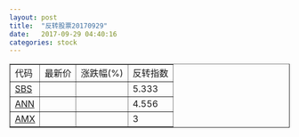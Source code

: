 ```yaml
---
layout: post
title:  "反转股票20170929"
date:   2017-09-29 04:40:16
categories: stock
---
```


<script type="text/javascript">
var stockList = []
stockList.push('gb_sbs');
stockList.push('gb_ann');
stockList.push('gb_amx');
</script>

<table border="1">
 <tr>
 <td>代码</td>
  <td>最新价</td>
  <td>涨跌幅(%)</td>
 <td>反转指数</td>
</tr>
  <tr id="sbs"><td><a href="http://stock.finance.sina.com.cn/usstock/quotes/SBS.html" target="_blank">SBS</a></td><td></td><td></td><td>5.333</td></tr>
  <tr id="ann"><td><a href="http://stock.finance.sina.com.cn/usstock/quotes/ANN.html" target="_blank">ANN</a></td><td></td><td></td><td>4.556</td></tr>
  <tr id="amx"><td><a href="http://stock.finance.sina.com.cn/usstock/quotes/AMX.html" target="_blank">AMX</a></td><td></td><td></td><td>3</td></tr>
</table>
